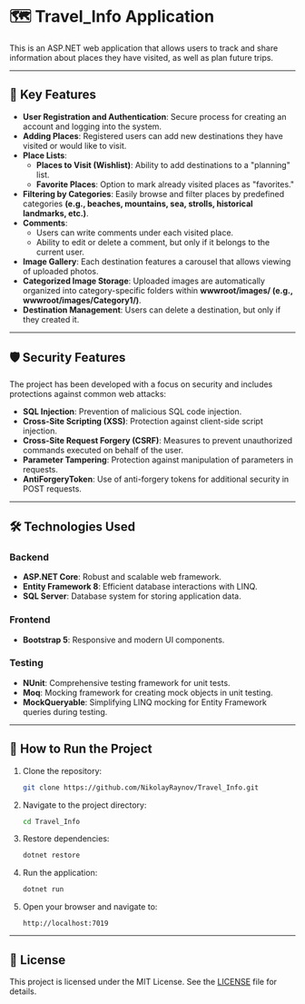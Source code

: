 # 🗺️ Travel_Info Application

This is an ASP.NET web application that allows users to track and share information about places they have visited, as well as plan future trips.

---

## 🌟 Key Features

* **User Registration and Authentication**: Secure process for creating an account and logging into the system.
* **Adding Places**: Registered users can add new destinations they have visited or would like to visit.
* **Place Lists**:
    * **Places to Visit (Wishlist)**: Ability to add destinations to a "planning" list.
    * **Favorite Places**: Option to mark already visited places as "favorites."
* **Filtering by Categories**: Easily browse and filter places by predefined categories **(e.g., beaches, mountains, sea, strolls, historical landmarks, etc.)**.
* **Comments**:
    * Users can write comments under each visited place.
    * Ability to edit or delete a comment, but only if it belongs to the current user.
* **Image Gallery**: Each destination features a carousel that allows viewing of uploaded photos.
* **Categorized Image Storage**: Uploaded images are automatically organized into category-specific folders within **wwwroot/images/ (e.g., wwwroot/images/Category1/)**.
* **Destination Management**: Users can delete a destination, but only if they created it.

---

## 🛡️ Security Features

The project has been developed with a focus on security and includes protections against common web attacks:

* **SQL Injection**: Prevention of malicious SQL code injection.
* **Cross-Site Scripting (XSS)**: Protection against client-side script injection.
* **Cross-Site Request Forgery (CSRF)**: Measures to prevent unauthorized commands executed on behalf of the user.
* **Parameter Tampering**: Protection against manipulation of parameters in requests.
* **AntiForgeryToken**: Use of anti-forgery tokens for additional security in POST requests.

---

## 🛠️ Technologies Used

### Backend
* **ASP.NET Core**: Robust and scalable web framework.
* **Entity Framework 8**: Efficient database interactions with LINQ.
* **SQL Server**: Database system for storing application data.

### Frontend
* **Bootstrap 5**: Responsive and modern UI components.

### Testing
* **NUnit**: Comprehensive testing framework for unit tests.
* **Moq**: Mocking framework for creating mock objects in unit testing.
* **MockQueryable**: Simplifying LINQ mocking for Entity Framework queries during testing.

---

## 🚀 How to Run the Project

1.  Clone the repository:
    ```bash
    git clone https://github.com/NikolayRaynov/Travel_Info.git
    ```
2.  Navigate to the project directory:
    ```bash
    cd Travel_Info
    ```
3.  Restore dependencies:
    ```bash
    dotnet restore
    ```
4.  Run the application:
    ```bash
    dotnet run
    ```
5.  Open your browser and navigate to:
    ```
    http://localhost:7019
    ```

---

## 📜 License

This project is licensed under the MIT License. See the <a href="https://github.com/DefinitelyTyped/docs/blob/master/LICENSE-MIT">LICENSE</a> file for details.